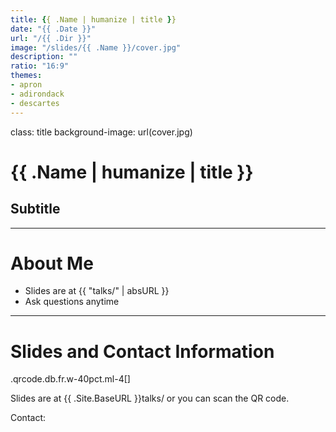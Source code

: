```yaml
---
title: {{ .Name | humanize | title }}
date: "{{ .Date }}"
url: "/{{ .Dir }}"
image: "/slides/{{ .Name }}/cover.jpg"
description: ""
ratio: "16:9"
themes:
- apron
- adirondack
- descartes
---
```

class: title
background-image: url(cover.jpg)

# {{ .Name | humanize | title }}
## Subtitle

---
# About Me

- Slides are at {{ "talks/" | absURL }}
- Ask questions anytime

---
# Slides and Contact Information

.qrcode.db.fr.w-40pct.ml-4[]

Slides are at {{ .Site.BaseURL }}talks/ or you can scan the QR code.

Contact:
